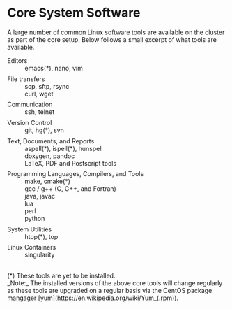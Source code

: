 # Core System Software

A large number of common Linux software tools are available on the cluster as part of the core setup.  Below follows a small excerpt of what tools are available.

<dl>
<dt>Editors</dt>
<dd>
emacs(*), nano, vim
</dd>

<dt>File transfers</dt>
<dd>
scp, sftp, rsync<br>
curl, wget<br>
</dd>

<dt>Communication</dt>
<dd>
ssh, telnet
</dd>

<dt>Version Control</dt>
<dd>
git, hg(*), svn
</dd>

<dt>Text, Documents, and Reports</dt>
<dd>
aspell(*), ispell(*), hunspell<br>
doxygen, pandoc<br>
LaTeX, PDF and Postscript tools<br>
</dd>

<dt>Programming Languages, Compilers, and Tools</dt>
<dd>
make, cmake(*)<br>
gcc / g++ (C, C++, and Fortran)<br>
java, javac<br>
lua<br>
perl<br>
python<br>
</dd>
  
<dt>System Utilities</dt>
<dd>
htop(*), top
</dd>

<dt>Linux Containers</dt>
<dd>
singularity
</dd>
</dl>


<br>
(*) These tools are yet to be installed.

<br>
_Note:_ The installed versions of the above core tools will change regularly as these tools are upgraded on a regular basis via the CentOS package mangager [yum](https://en.wikipedia.org/wiki/Yum_(.rpm)).

<style>
dt {
  margin-top: 1ex;
}
</style>  
